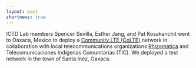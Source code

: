 ```yaml
---
layout: post
shortnews: true
---
```


ICTD Lab members Spencer Sevilla, Esther Jang, and Pat Kosakanchit went to Oaxaca, Mexico to deploy a [Community LTE (CoLTE)](https://communitylte.wordpress.com/2019/04/05/oaxaca/) network in collaboration with local telecommunications organizations [Rhizomatica](https://www.rhizomatica.org/) and Telecomunicaciones Indígenas Comunitarias (TIC). We deployed a test network in the town of Santa Inez, Oaxaca.

